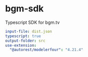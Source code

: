 # bgm-sdk
Typescript SDK for bgm.tv

```yaml
input-file: dist.json
typescript: true
output-folder: src
use-extension:
  "@autorest/modelerfour": "4.21.4"
```